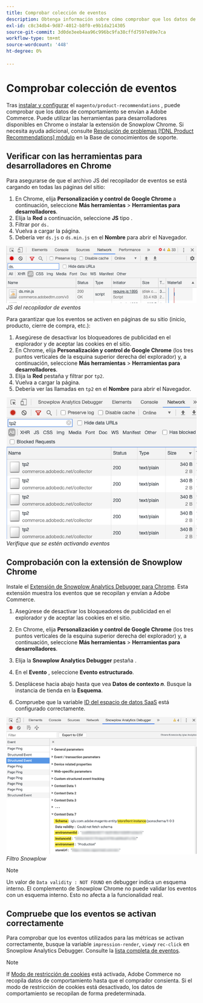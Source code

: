 ```yaml
---
title: Comprobar colección de eventos
description: Obtenga información sobre cómo comprobar que los datos de comportamiento se envían a Adobe Commerce.
exl-id: c8c34db4-9d87-4012-b8f0-e9b1da214305
source-git-commit: 3d0de3eeb4aa96c996bc9fa38cffd7597e89e7ca
workflow-type: tm+mt
source-wordcount: '448'
ht-degree: 0%

---
```


# Comprobar colección de eventos

Tras [instalar y configurar](install-configure.md) el `magento/product-recommendations` , puede comprobar que los datos de comportamiento se envían a Adobe Commerce. Puede utilizar las herramientas para desarrolladores disponibles en Chrome o instalar la extensión de Snowplow Chrome. Si necesita ayuda adicional, consulte [Resolución de problemas [!DNL Product Recommendations] módulo](https://support.magento.com/hc/en-us/articles/360042224851) en la Base de conocimientos de soporte.

## Verificar con las herramientas para desarrolladores en Chrome

Para asegurarse de que el archivo JS del recopilador de eventos se está cargando en todas las páginas del sitio:

1. En Chrome, elija **Personalización y control de Google Chrome** a continuación, seleccione **Más herramientas** > **Herramientas para desarrolladores**.
1. Elija la **Red** a continuación, seleccione **JS** tipo .
1. Filtrar por `ds.`
1. Vuelva a cargar la página.
1. Debería ver `ds.js` o `ds.min.js` en el **Nombre** para abrir el Navegador.

![JS de recopilación de eventos](assets/filter-ds.png)
_JS del recopilador de eventos_

Para garantizar que los eventos se activen en páginas de su sitio (inicio, producto, cierre de compra, etc.):

1. Asegúrese de desactivar los bloqueadores de publicidad en el explorador y de aceptar las cookies en el sitio.
1. En Chrome, elija **Personalización y control de Google Chrome** (los tres puntos verticales de la esquina superior derecha del explorador) y, a continuación, seleccione **Más herramientas** > **Herramientas para desarrolladores**.
1. Elija la **Red** pestaña y filtrar por `tp2`.
1. Vuelva a cargar la página.
1. Debería ver las llamadas en `tp2` en el **Nombre** para abrir el Navegador.

![Activación de eventos](assets/filter-tp2.png)
_Verifique que se estén activando eventos_

## Comprobación con la extensión de Snowplow Chrome

Instale el [Extensión de Snowplow Analytics Debugger para Chrome](https://chrome.google.com/webstore/detail/snowplow-analytics-debugg/jbnlcgeengmijcghameodeaenefieedm). Esta extensión muestra los eventos que se recopilan y envían a Adobe Commerce.

1. Asegúrese de desactivar los bloqueadores de publicidad en el explorador y de aceptar las cookies en el sitio.

1. En Chrome, elija **Personalización y control de Google Chrome** (los tres puntos verticales de la esquina superior derecha del explorador) y, a continuación, seleccione **Más herramientas** > **Herramientas para desarrolladores**.

1. Elija la **Snowplow Analytics Debugger** pestaña .

1. En el **Evento** , seleccione **Evento estructurado**.

1. Desplácese hacia abajo hasta que vea **Datos de contexto _n_**. Busque la instancia de tienda en la **Esquema**.

1. Compruebe que la variable [ID del espacio de datos SaaS](https://experienceleague.adobe.com/docs/commerce-admin/config/services/saas.html) está configurado correctamente.

![Filtro Snowplow](assets/snowplow-filter.png)
_Filtro Snowplow_

>[!NOTE]
>
> Un valor de `Data validity : NOT FOUND` en debugger indica un esquema interno. El complemento de Snowplow Chrome no puede validar los eventos con un esquema interno. Esto no afecta a la funcionalidad real.

## Compruebe que los eventos se activan correctamente

Para comprobar que los eventos utilizados para las métricas se activan correctamente, busque la variable `impression-render`, `view`y `rec-click` en Snowplow Analytics Debugger. Consulte la [lista completa de eventos](https://experienceleague.adobe.com/docs/commerce-merchant-services/product-recommendations/developer/events.html).

>[!NOTE]
>
> If [Modo de restricción de cookies](https://experienceleague.adobe.com/docs/commerce-admin/start/compliance/privacy/compliance-cookie-law.html) está activada, Adobe Commerce no recopila datos de comportamiento hasta que el comprador consienta. Si el modo de restricción de cookies está desactivado, los datos de comportamiento se recopilan de forma predeterminada.
